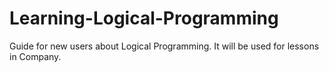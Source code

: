 # Learning-Logical-Programming
Guide for new users about Logical Programming. It will be used for lessons in Company.
